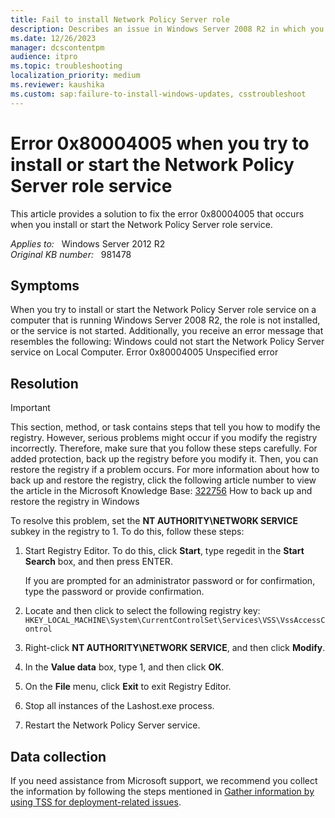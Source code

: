 ```yaml
---
title: Fail to install Network Policy Server role
description: Describes an issue in Windows Server 2008 R2 in which you cannot install the Network Policy Server role service and in which you cannot start the Network Policy Server service.
ms.date: 12/26/2023
manager: dcscontentpm
audience: itpro
ms.topic: troubleshooting
localization_priority: medium
ms.reviewer: kaushika
ms.custom: sap:failure-to-install-windows-updates, csstroubleshoot
---
```

# Error 0x80004005 when you try to install or start the Network Policy Server role service

This article provides a solution to fix the error 0x80004005 that occurs when you install or start the Network Policy Server role service.

_Applies to:_ &nbsp; Windows Server 2012 R2  
_Original KB number:_ &nbsp; 981478

## Symptoms

When you try to install or start the Network Policy Server role service on a computer that is running Windows Server 2008 R2, the role is not installed, or the service is not started. Additionally, you receive an error message that resembles the following: Windows could not start the Network Policy Server service on Local Computer.
Error 0x80004005 Unspecified error

## Resolution

> [!IMPORTANT]
> This section, method, or task contains steps that tell you how to modify the registry. However, serious problems might occur if you modify the registry incorrectly. Therefore, make sure that you follow these steps carefully. For added protection, back up the registry before you modify it. Then, you can restore the registry if a problem occurs. For more information about how to back up and restore the registry, click the following article number to view the article in the Microsoft Knowledge Base: [322756](https://support.microsoft.com/help/322756) How to back up and restore the registry in Windows  

To resolve this problem, set the **NT AUTHORITY\NETWORK SERVICE** subkey in the registry to 1. To do this, follow these steps:

1. Start Registry Editor. To do this, click **Start**, type regedit in the **Start Search** box, and then press ENTER.

    If you are prompted for an administrator password or for confirmation, type the password or provide confirmation.
2. Locate and then click to select the following registry key: `HKEY_LOCAL_MACHINE\System\CurrentControlSet\Services\VSS\VssAccessControl`  

3. Right-click **NT AUTHORITY\NETWORK SERVICE**, and then click **Modify**.
4. In the **Value data** box, type 1, and then click **OK**.
5. On the **File** menu, click **Exit** to exit Registry Editor.
6. Stop all instances of the Lashost.exe process.
7. Restart the Network Policy Server service.

## Data collection

If you need assistance from Microsoft support, we recommend you collect the information by following the steps mentioned in [Gather information by using TSS for deployment-related issues](../../windows-client/windows-troubleshooters/gather-information-using-tss-deployment.md).

